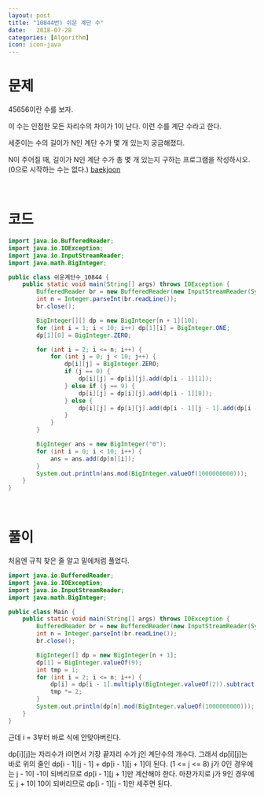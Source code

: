 ```yaml
---
layout: post
title: "10844번) 쉬운 계단 수"
date:   2018-07-28
categories: [Algorithm]
icon: icon-java
---
```


# 문제
45656이란 수를 보자.

이 수는 인접한 모든 자리수의 차이가 1이 난다. 이런 수를 계단 수라고 한다.

세준이는 수의 길이가 N인 계단 수가 몇 개 있는지 궁금해졌다.

N이 주어질 때, 길이가 N인 계단 수가 총 몇 개 있는지 구하는 프로그램을 작성하시오. (0으로 시작하는 수는 없다.) [baekjoon](https://www.acmicpc.net/problem/10844)

<br>

# 코드
```java
import java.io.BufferedReader;
import java.io.IOException;
import java.io.InputStreamReader;
import java.math.BigInteger;

public class 쉬운계단수_10844 {
    public static void main(String[] args) throws IOException {
        BufferedReader br = new BufferedReader(new InputStreamReader(System.in));
        int n = Integer.parseInt(br.readLine());
        br.close();

        BigInteger[][] dp = new BigInteger[n + 1][10];
        for (int i = 1; i < 10; i++) dp[1][i] = BigInteger.ONE;
        dp[1][0] = BigInteger.ZERO;

        for (int i = 2; i <= n; i++) {
            for (int j = 0; j < 10; j++) {
                dp[i][j] = BigInteger.ZERO;
                if (j == 0) {
                    dp[i][j] = dp[i][j].add(dp[i - 1][1]);
                } else if (j == 9) {
                    dp[i][j] = dp[i][j].add(dp[i - 1][8]);
                } else {
                    dp[i][j] = dp[i][j].add(dp[i - 1][j - 1].add(dp[i - 1][j + 1]));
                }
            }
        }

        BigInteger ans = new BigInteger("0");
        for (int i = 0; i < 10; i++) {
            ans = ans.add(dp[n][i]);
        }
        System.out.println(ans.mod(BigInteger.valueOf(1000000000)));
    }
}
```

<br>

# 풀이
처음엔 규칙 찾은 줄 알고 밑에처럼 풀었다.

```java
import java.io.BufferedReader;
import java.io.IOException;
import java.io.InputStreamReader;
import java.math.BigInteger;

public class Main {
    public static void main(String[] args) throws IOException {
        BufferedReader br = new BufferedReader(new InputStreamReader(System.in));
        int n = Integer.parseInt(br.readLine());
        br.close();

        BigInteger[] dp = new BigInteger[n + 1];
        dp[1] = BigInteger.valueOf(9);
        int tmp = 1;
        for (int i = 2; i <= n; i++) {
            dp[i] = dp[i - 1].multiply(BigInteger.valueOf(2)).subtract(BigInteger.valueOf(tmp));
            tmp *= 2;
        }
        System.out.println(dp[n].mod(BigInteger.valueOf(1000000000)));
    }
}
```

근데 i = 3부터 바로 식에 안맞아버린다.

dp[i][j]는 자리수가 i이면서 가장 끝자리 수가 j인 계단수의 개수다. 그래서 dp[i][j]는 바로 위의 줄인 dp[i - 1][j - 1] + dp[i - 1][j + 1]이 된다. (1 <= j <= 8) j가 0인 경우에는 j - 1이 -1이 되버리므로 dp[i - 1][j + 1]만 계산해야 한다. 마찬가지로 j가 9인 경우에도 j + 1이 10이 되버리므로 dp[i - 1][j - 1]만 세주면 된다.
